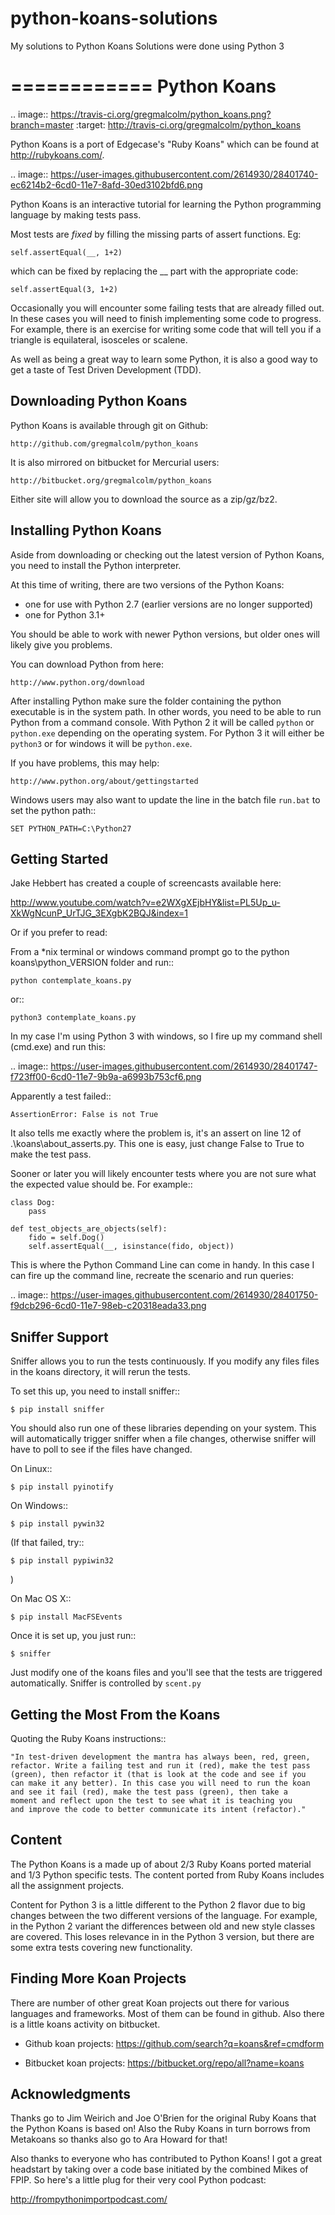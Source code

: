 # python-koans-solutions
 My solutions to Python Koans
 Solutions were done using Python 3


============
Python Koans
============

.. image:: https://travis-ci.org/gregmalcolm/python_koans.png?branch=master
   :target: http://travis-ci.org/gregmalcolm/python_koans

Python Koans is a port of Edgecase's "Ruby Koans" which can be found
at http://rubykoans.com/.

.. image:: https://user-images.githubusercontent.com/2614930/28401740-ec6214b2-6cd0-11e7-8afd-30ed3102bfd6.png

Python Koans is an interactive tutorial for learning the Python programming
language by making tests pass.

Most tests are *fixed* by filling the missing parts of assert functions. Eg:

    self.assertEqual(__, 1+2)

which can be fixed by replacing the __ part with the appropriate code:

    self.assertEqual(3, 1+2)

Occasionally you will encounter some failing tests that are already filled out.
In these cases you will need to finish implementing some code to progress. For
example, there is an exercise for writing some code that will tell you if a
triangle is equilateral, isosceles or scalene.

As well as being a great way to learn some Python, it is also a good way to get
a taste of Test Driven Development (TDD).


Downloading Python Koans
------------------------

Python Koans is available through git on Github:

    http://github.com/gregmalcolm/python_koans

It is also mirrored on bitbucket for Mercurial users:

    http://bitbucket.org/gregmalcolm/python_koans

Either site will allow you to download the source as a zip/gz/bz2.


Installing Python Koans
-----------------------

Aside from downloading or checking out the latest version of Python Koans, you
need to install the Python interpreter.

At this time of writing, there are two versions of the Python Koans:

* one for use with Python 2.7 (earlier versions are no longer supported)
* one for Python 3.1+

You should be able to work with newer Python versions, but older ones will
likely give you problems.

You can download Python from here:

    http://www.python.org/download

After installing Python make sure the folder containing the python executable
is in the system path. In other words, you need to be able to run
Python from a command console. With Python 2 it will be called `python`
or `python.exe` depending on the operating system. For Python 3 it will either
be `python3` or for windows it will be `python.exe`.

If you have problems, this may help:

    http://www.python.org/about/gettingstarted

Windows users may also want to update the line in the batch file `run.bat` to
set the python path::

    SET PYTHON_PATH=C:\Python27


Getting Started
---------------

Jake Hebbert has created a couple of screencasts available here:

http://www.youtube.com/watch?v=e2WXgXEjbHY&list=PL5Up_u-XkWgNcunP_UrTJG_3EXgbK2BQJ&index=1

Or if you prefer to read:

From a \*nix terminal or windows command prompt go to the python
koans\\python_VERSION folder and run::

    python contemplate_koans.py

or::

    python3 contemplate_koans.py

In my case I'm using Python 3 with windows, so I fire up my command
shell (cmd.exe) and run this:

.. image:: https://user-images.githubusercontent.com/2614930/28401747-f723ff00-6cd0-11e7-9b9a-a6993b753cf6.png

Apparently a test failed::

    AssertionError: False is not True

It also tells me exactly where the problem is, it's an assert on line 12
of .\\koans\\about_asserts.py. This one is easy, just change False to True to
make the test pass.

Sooner or later you will likely encounter tests where you are not sure what the
expected value should be. For example::

    class Dog:
        pass

    def test_objects_are_objects(self):
        fido = self.Dog()
        self.assertEqual(__, isinstance(fido, object))

This is where the Python Command Line can come in handy. In this case I can
fire up the command line, recreate the scenario and run queries:

.. image:: https://user-images.githubusercontent.com/2614930/28401750-f9dcb296-6cd0-11e7-98eb-c20318eada33.png

Sniffer Support
---------------

Sniffer allows you to run the tests continuously. If you modify any files files
in the koans directory, it will rerun the tests.

To set this up, you need to install sniffer::

    $ pip install sniffer

You should also run one of these libraries depending on your system. This will
automatically trigger sniffer when a file changes, otherwise sniffer will have
to poll to see if the files have changed.

On Linux::

    $ pip install pyinotify

On Windows::

    $ pip install pywin32
    
(If that failed, try::
    
    $ pip install pypiwin32
)

On Mac OS X::

    $ pip install MacFSEvents

Once it is set up, you just run::

    $ sniffer

Just modify one of the koans files and you'll see that the tests are triggered automatically. Sniffer is controlled by `scent.py`

Getting the Most From the Koans
-------------------------------

Quoting the Ruby Koans instructions::

	"In test-driven development the mantra has always been, red, green,
	refactor. Write a failing test and run it (red), make the test pass
	(green), then refactor it (that is look at the code and see if you
	can make it any better). In this case you will need to run the koan
	and see it fail (red), make the test pass (green), then take a
	moment and reflect upon the test to see what it is teaching you
	and improve the code to better communicate its intent (refactor)."


Content
-------

The Python Koans is a made up of about 2/3 Ruby Koans ported material and 1/3
Python specific tests. The content ported from Ruby Koans includes all the
assignment projects.

Content for Python 3 is a little different to the Python 2 flavor due to big
changes between the two different versions of the language.  For example, in
the Python 2 variant the differences between old and new style classes are
covered. This loses relevance in in the Python 3 version, but there are some
extra tests covering new functionality.


Finding More Koan Projects
--------------------------

There are number of other great Koan projects out there for various languages
and frameworks. Most of them can be found in github. Also there is a little
koans activity on bitbucket.

* Github koan projects:
    https://github.com/search?q=koans&ref=cmdform

* Bitbucket koan projects:
    https://bitbucket.org/repo/all?name=koans

Acknowledgments
---------------

Thanks go to Jim Weirich and Joe O'Brien for the original Ruby Koans that the
Python Koans is based on! Also the Ruby Koans in turn borrows from Metakoans
so thanks also go to Ara Howard for that!

Also thanks to everyone who has contributed to Python Koans! I got a great
headstart by taking over a code base initiated by the combined Mikes of
FPIP. So here's a little plug for their very cool Python podcast:

  http://frompythonimportpodcast.com/
